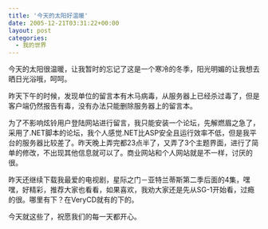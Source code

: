 ```yaml
---
title: '今天的太阳好温暖'
date: 2005-12-21T03:31:22+00:00
layout: post
categories:
  - 我的世界
---
```


今天的太阳很温暖，让我暂时的忘记了这是一个寒冷的冬季，阳光明媚的让我想去晒日光浴哦，呵呵。

昨天下午的时候，发现单位的留言本有木马病毒，从服务器上已经杀过毒了，但是客户端仍然报告有毒，没有办法只能删除服务器上的留言本。

为了不影响炫铃用户登陆网站进行留言，我只能安装一个论坛，先解燃眉之急了，采用了.NET脚本的论坛，我个人感觉.NET比ASP安全且运行效率不低，但是我平台的服务器比较差了。昨天晚上弄完都23点半了，又弄了3个主题界面，进行了简单的修改，不出现其他信息就可以了。商业网站和个人网站就是不一样，讨厌的很。

昨天还继续下载我最爱的电视剧，星际之门－亚特兰蒂斯第二季后面的4集，嘿嘿，好精彩，推荐大家也看看，如果喜欢，我劝大家还是先从SG-1开始看，过瘾的很。哪里有下？在VeryCD就有的下的。

今天就这些了，祝愿我们的每一天都开心。